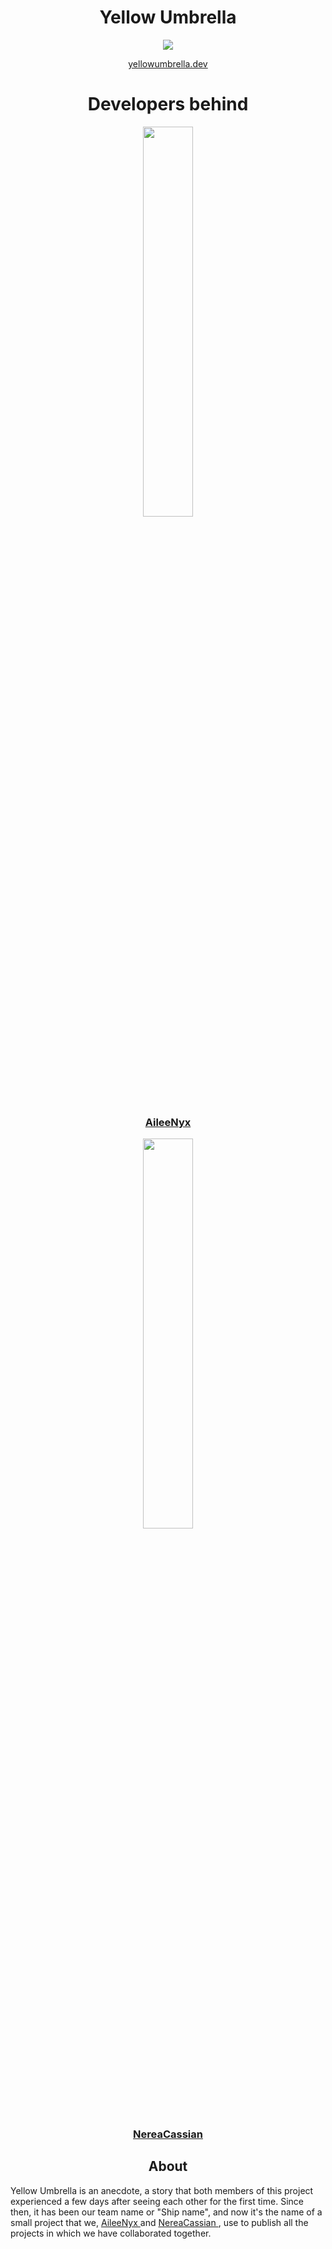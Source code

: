 <h1 align="center">
    Yellow Umbrella 
</h1>


<p align="center">
  <img src="https://yellowumbrella.dev/yellowumbrella512.png">
</p>

<p align="center">
  <a href="https://yellowumbrella.dev">yellowumbrella.dev</a>
</p>

<h1 align="center">
  Developers behind
</h1>
<p align="center">
  <img align="center" src="https://avatars.githubusercontent.com/u/127953734" width=40%>
</p>
<h3 align="center">
  <a href="https://github.com/AileeNyx">AileeNyx</a>
</h3>
<p align="center">
 <img src="https://avatars.githubusercontent.com/u/70113068" width=40%>
</p>
<h3 align="center">
  <a href="https://github.com/NereaCassian">NereaCassian</a>
</h3>
<h2 align="center">
  About
</h2>
<p>
  Yellow Umbrella is an anecdote, a story that both members 
  of this project experienced a few days after seeing each 
  other for the first time. Since then, it has been our team 
  name or "Ship name", and now it's the name of a small 
  project that we, 
  <a 
      href="https://linkstack.aileenyx.com/@aileenyx" 
      target="_blank" 
      rel="noopener noreferrer">
      AileeNyx
  </a> and 
  <a
      href="https://linkstack.nereacassian.com/@nereacassian" 
      target="_blank" rel="noopener noreferrer">
      NereaCassian
  </a>, use to publish
  all the projects in which we have collaborated together.
</p>